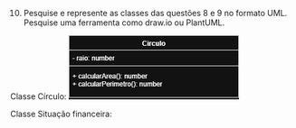 10. Pesquise e represente as classes das questões 8 e 9 no formato UML. Pesquise
uma ferramenta como draw.io ou PlantUML.

Classe Círculo:
<img src="https://github.com/camilaraquel2016/ADS_IFPI/blob/main/POO/ATIVIDADE_01/circulo.drawio.png" alt="Classe Círculo">

Classe Situação financeira:

